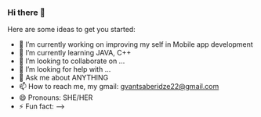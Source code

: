 ### Hi there 👋



Here are some ideas to get you started:

- 🔭 I’m currently working on improving my self in Mobile app development
- 🌱 I’m currently learning  JAVA, C++ 
- 👯 I’m looking to collaborate on ...
- 🤔 I’m looking for help with ...
- 💬 Ask me about ANYTHING   
- 📫 How to reach me, my gmail: gvantsaberidze22@gmail.com
- 😄 Pronouns: SHE/HER
- ⚡ Fun fact: 
-->
